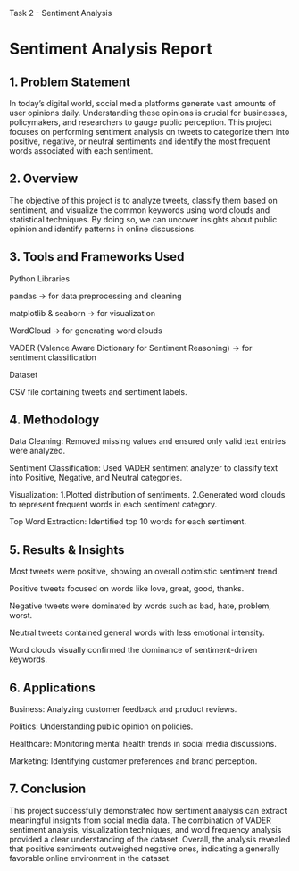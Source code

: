 Task 2 - Sentiment Analysis 
# Sentiment Analysis Report
## 1. Problem Statement

In today’s digital world, social media platforms generate vast amounts of user opinions daily. Understanding these opinions is crucial for businesses, policymakers, and researchers to gauge public perception. This project focuses on performing sentiment analysis on tweets to categorize them into positive, negative, or neutral sentiments and identify the most frequent words associated with each sentiment.

## 2. Overview

The objective of this project is to analyze tweets, classify them based on sentiment, and visualize the common keywords using word clouds and statistical techniques. By doing so, we can uncover insights about public opinion and identify patterns in online discussions.

## 3. Tools and Frameworks Used

Python Libraries

pandas → for data preprocessing and cleaning

matplotlib & seaborn → for visualization

WordCloud → for generating word clouds

VADER (Valence Aware Dictionary for Sentiment Reasoning) → for sentiment classification

Dataset

CSV file containing tweets and sentiment labels.

## 4. Methodology

Data Cleaning: 
Removed missing values and ensured only valid text entries were analyzed.

Sentiment Classification:
Used VADER sentiment analyzer to classify text into Positive, Negative, and Neutral categories.

Visualization:
1.Plotted distribution of sentiments.
2.Generated word clouds to represent frequent words in each sentiment category.

Top Word Extraction: 
Identified top 10 words for each sentiment.

## 5. Results & Insights

Most tweets were positive, showing an overall optimistic sentiment trend.

Positive tweets focused on words like love, great, good, thanks.

Negative tweets were dominated by words such as bad, hate, problem, worst.

Neutral tweets contained general words with less emotional intensity.

Word clouds visually confirmed the dominance of sentiment-driven keywords.

## 6. Applications

Business: Analyzing customer feedback and product reviews.

Politics: Understanding public opinion on policies.

Healthcare: Monitoring mental health trends in social media discussions.

Marketing: Identifying customer preferences and brand perception.

## 7. Conclusion

This project successfully demonstrated how sentiment analysis can extract meaningful insights from social media data. The combination of VADER sentiment analysis, visualization techniques, and word frequency analysis provided a clear understanding of the dataset.
Overall, the analysis revealed that positive sentiments outweighed negative ones, indicating a generally favorable online environment in the dataset.

